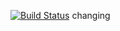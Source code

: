 [![Build Status](https://circleci.com/gh/nandankd/SampleCircleCI.png?circle-token=f437306246e54f124c75078fec125ee317d3a817)](https://circleci.com/gh/nandankd/SampleCircleCI)
changing